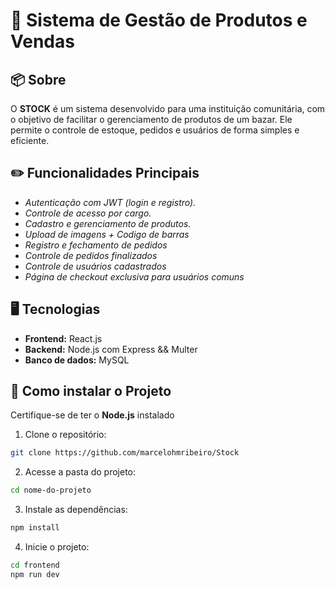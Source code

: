 # 📌 Sistema de Gestão de Produtos e Vendas

## 📦 Sobre
O **STOCK** é um sistema desenvolvido para uma instituição comunitária, com o objetivo de facilitar o gerenciamento de produtos de um bazar. Ele permite o controle de estoque, pedidos e usuários de forma simples e eficiente.

## ✏️ Funcionalidades Principais
- *Autenticação com JWT (login e registro).*
- *Controle de acesso por cargo.*
- *Cadastro e gerenciamento de produtos.*
- *Upload de imagens + Codigo de barras*
- *Registro e fechamento de pedidos*
- *Controle de pedidos finalizados*
- *Controle de usuários cadastrados*
- *Página de checkout exclusiva para usuários comuns*

## 🖥️ Tecnologias
- **Frontend:** React.js
- **Backend:** Node.js com Express && Multer
- **Banco de dados:** MySQL

## 🚀 Como instalar o Projeto

Certifique-se de ter o **Node.js** instalado

1. Clone o repositório:
```bash
git clone https://github.com/marcelohmribeiro/Stock
```
2. Acesse a pasta do projeto:
```bash
cd nome-do-projeto
```

3. Instale as dependências:
```bash
npm install
```

4. Inicie o projeto:
```bash
cd frontend
npm run dev
```